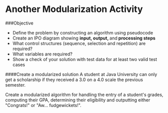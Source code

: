 # Another Modularization Activity

###Objective
* Define the problem by constructing an algorithm using pseudocode
* Create an IPO diagram showing <strong>input, output, </strong>and<strong> processing steps</strong>
* What control structures (sequence, selection and repetition) are required?
* What variables are required?
* Show a check of your solution with test data for at least two valid test cases


####Create a modularized solution
A student at Java University can only get a scholarship if they received a 3.0 on a 4.0 scale the previous semester. 

Create a modularized algorithm for handling the entry of a student's grades, computing their GPA, determining their eligibility and outputting either "Congrats!" or "Aw... fudgewickets!".